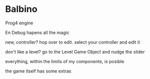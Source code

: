 # Balbino
Prog4 engine

En Debug hapens all the magic

new, controller?
hop over to edit. select your controller and edit it

don't like a level?
go to the Level Game Object and nudge the slider

everything, within the limits of my components, is posible

the game itself has some extras

